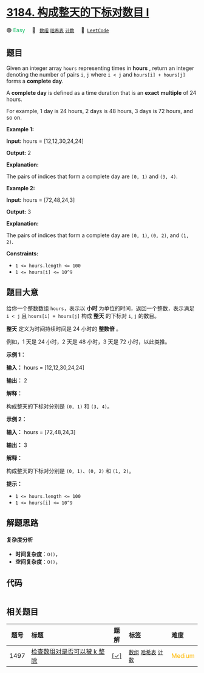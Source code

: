 # [3184. 构成整天的下标对数目 I](https://leetcode.com/problems/count-pairs-that-form-a-complete-day-i)

🟢 <font color=#15bd66>Easy</font>&emsp; 🔖&ensp; [`数组`](/tag/array.md) [`哈希表`](/tag/hash-table.md) [`计数`](/tag/counting.md)&emsp; 🔗&ensp;[`LeetCode`](https://leetcode.com/problems/count-pairs-that-form-a-complete-day-i)

## 题目

Given an integer array `hours` representing times in **hours** , return an
integer denoting the number of pairs `i`, `j` where `i < j` and `hours[i] +
hours[j]` forms a **complete day**.

A **complete day** is defined as a time duration that is an **exact**
**multiple** of 24 hours.

For example, 1 day is 24 hours, 2 days is 48 hours, 3 days is 72 hours, and so
on.



**Example 1:**

**Input:** hours = [12,12,30,24,24]

**Output:** 2

**Explanation:**

The pairs of indices that form a complete day are `(0, 1)` and `(3, 4)`.

**Example 2:**

**Input:** hours = [72,48,24,3]

**Output:** 3

**Explanation:**

The pairs of indices that form a complete day are `(0, 1)`, `(0, 2)`, and `(1,
2)`.



**Constraints:**

  * `1 <= hours.length <= 100`
  * `1 <= hours[i] <= 10^9`


## 题目大意

给你一个整数数组 `hours`，表示以 **小时** 为单位的时间，返回一个整数，表示满足 `i < j` 且 `hours[i] + hours[j]`
构成 **整天** 的下标对 `i`, `j` 的数目。

**整天** 定义为时间持续时间是 24 小时的 **整数倍** 。

例如，1 天是 24 小时，2 天是 48 小时，3 天是 72 小时，以此类推。



**示例 1：**

**输入：** hours = [12,12,30,24,24]

**输出：** 2

**解释：**

构成整天的下标对分别是 `(0, 1)` 和 `(3, 4)`。

**示例 2：**

**输入：** hours = [72,48,24,3]

**输出：** 3

**解释：**

构成整天的下标对分别是 `(0, 1)`、`(0, 2)` 和 `(1, 2)`。



**提示：**

  * `1 <= hours.length <= 100`
  * `1 <= hours[i] <= 10^9`


## 解题思路

#### 复杂度分析

- **时间复杂度**：`O()`，
- **空间复杂度**：`O()`，

## 代码

```javascript

```

## 相关题目

<!-- prettier-ignore -->
| 题号 | 标题 | 题解 | 标签 | 难度 |
| :------: | :------ | :------: | :------ | :------ |
| 1497 | [检查数组对是否可以被 k 整除](https://leetcode.com/problems/check-if-array-pairs-are-divisible-by-k) | [[✓]](/problem/1497.md) |  [`数组`](/tag/array.md) [`哈希表`](/tag/hash-table.md) [`计数`](/tag/counting.md) | <font color=#ffb800>Medium</font> |